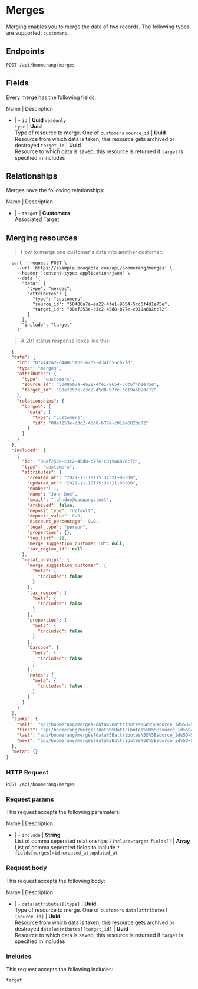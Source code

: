 # Merges

Merging enables you to merge the data of two records. The following types are supported: `customers`.

## Endpoints
`POST /api/boomerang/merges`

## Fields
Every merge has the following fields:

Name | Description
- | -
`id` | **Uuid** `readonly`<br>
`type` | **Uuid**<br>Type of resource to merge. One of `customers`
`source_id` | **Uuid**<br>Resource from which data is taken, this resource gets archived or destroyed
`target_id` | **Uuid**<br>Resource to which data is saved, this resource is returned if `target` is specified in includes


## Relationships
Merges have the following relationships:

Name | Description
- | -
`target` | **Customers**<br>Associated Target


## Merging resources



> How to merge one customer's data into another customer:

```shell
  curl --request POST \
    --url 'https://example.booqable.com/api/boomerang/merges' \
    --header 'content-type: application/json' \
    --data '{
      "data": {
        "type": "merges",
        "attributes": {
          "type": "customers",
          "source_id": "50486a7a-ea22-4fe1-9654-5cc6f4d1e75e",
          "target_id": "08ef253e-c3c2-45d8-b77e-c019a682dc72"
        }
      },
      "include": "target"
    }'
```

> A 201 status response looks like this:

```json
  {
  "data": {
    "id": "074442a2-d440-5ab2-a2d9-d34fc55cb7fd",
    "type": "merges",
    "attributes": {
      "type": "customers",
      "source_id": "50486a7a-ea22-4fe1-9654-5cc6f4d1e75e",
      "target_id": "08ef253e-c3c2-45d8-b77e-c019a682dc72"
    },
    "relationships": {
      "target": {
        "data": {
          "type": "customers",
          "id": "08ef253e-c3c2-45d8-b77e-c019a682dc72"
        }
      }
    }
  },
  "included": [
    {
      "id": "08ef253e-c3c2-45d8-b77e-c019a682dc72",
      "type": "customers",
      "attributes": {
        "created_at": "2021-11-18T15:32:21+00:00",
        "updated_at": "2021-11-18T15:32:21+00:00",
        "number": 1,
        "name": "John Doe",
        "email": "johndoe@company.test",
        "archived": false,
        "deposit_type": "default",
        "deposit_value": 0.0,
        "discount_percentage": 0.0,
        "legal_type": "person",
        "properties": {},
        "tag_list": [],
        "merge_suggestion_customer_id": null,
        "tax_region_id": null
      },
      "relationships": {
        "merge_suggestion_customer": {
          "meta": {
            "included": false
          }
        },
        "tax_region": {
          "meta": {
            "included": false
          }
        },
        "properties": {
          "meta": {
            "included": false
          }
        },
        "barcode": {
          "meta": {
            "included": false
          }
        },
        "notes": {
          "meta": {
            "included": false
          }
        }
      }
    }
  ],
  "links": {
    "self": "api/boomerang/merges?data%5Battributes%5D%5Bsource_id%5D=50486a7a-ea22-4fe1-9654-5cc6f4d1e75e&data%5Battributes%5D%5Btarget_id%5D=08ef253e-c3c2-45d8-b77e-c019a682dc72&data%5Battributes%5D%5Btype%5D=customers&data%5Btype%5D=merges&include=target&merge%5Bdata%5D%5Battributes%5D%5Bsource_id%5D=50486a7a-ea22-4fe1-9654-5cc6f4d1e75e&merge%5Bdata%5D%5Battributes%5D%5Btarget_id%5D=08ef253e-c3c2-45d8-b77e-c019a682dc72&merge%5Bdata%5D%5Battributes%5D%5Btype%5D=customers&merge%5Bdata%5D%5Btype%5D=merges&merge%5Binclude%5D=target&page%5Bnumber%5D=1&page%5Bsize%5D=25",
    "first": "api/boomerang/merges?data%5Battributes%5D%5Bsource_id%5D=50486a7a-ea22-4fe1-9654-5cc6f4d1e75e&data%5Battributes%5D%5Btarget_id%5D=08ef253e-c3c2-45d8-b77e-c019a682dc72&data%5Battributes%5D%5Btype%5D=customers&data%5Btype%5D=merges&include=target&merge%5Bdata%5D%5Battributes%5D%5Bsource_id%5D=50486a7a-ea22-4fe1-9654-5cc6f4d1e75e&merge%5Bdata%5D%5Battributes%5D%5Btarget_id%5D=08ef253e-c3c2-45d8-b77e-c019a682dc72&merge%5Bdata%5D%5Battributes%5D%5Btype%5D=customers&merge%5Bdata%5D%5Btype%5D=merges&merge%5Binclude%5D=target&page%5Bnumber%5D=1&page%5Bsize%5D=25",
    "last": "api/boomerang/merges?data%5Battributes%5D%5Bsource_id%5D=50486a7a-ea22-4fe1-9654-5cc6f4d1e75e&data%5Battributes%5D%5Btarget_id%5D=08ef253e-c3c2-45d8-b77e-c019a682dc72&data%5Battributes%5D%5Btype%5D=customers&data%5Btype%5D=merges&include=target&merge%5Bdata%5D%5Battributes%5D%5Bsource_id%5D=50486a7a-ea22-4fe1-9654-5cc6f4d1e75e&merge%5Bdata%5D%5Battributes%5D%5Btarget_id%5D=08ef253e-c3c2-45d8-b77e-c019a682dc72&merge%5Bdata%5D%5Battributes%5D%5Btype%5D=customers&merge%5Bdata%5D%5Btype%5D=merges&merge%5Binclude%5D=target&page%5Bnumber%5D=&page%5Bsize%5D=25",
    "next": "api/boomerang/merges?data%5Battributes%5D%5Bsource_id%5D=50486a7a-ea22-4fe1-9654-5cc6f4d1e75e&data%5Battributes%5D%5Btarget_id%5D=08ef253e-c3c2-45d8-b77e-c019a682dc72&data%5Battributes%5D%5Btype%5D=customers&data%5Btype%5D=merges&include=target&merge%5Bdata%5D%5Battributes%5D%5Bsource_id%5D=50486a7a-ea22-4fe1-9654-5cc6f4d1e75e&merge%5Bdata%5D%5Battributes%5D%5Btarget_id%5D=08ef253e-c3c2-45d8-b77e-c019a682dc72&merge%5Bdata%5D%5Battributes%5D%5Btype%5D=customers&merge%5Bdata%5D%5Btype%5D=merges&merge%5Binclude%5D=target&page%5Bnumber%5D=2&page%5Bsize%5D=25"
  },
  "meta": {}
}
```

### HTTP Request

`POST /api/boomerang/merges`

### Request params

This request accepts the following paramaters:

Name | Description
- | -
`include` | **String**<br>List of comma seperated relationships `?include=target`
`fields[]` | **Array**<br>List of comma seperated fields to include `?fields[merges]=id,created_at,updated_at`


### Request body

This request accepts the following body:

Name | Description
- | -
`data[attributes][type]` | **Uuid**<br>Type of resource to merge. One of `customers`
`data[attributes][source_id]` | **Uuid**<br>Resource from which data is taken, this resource gets archived or destroyed
`data[attributes][target_id]` | **Uuid**<br>Resource to which data is saved, this resource is returned if `target` is specified in includes


### Includes

This request accepts the following includes:

`target`





